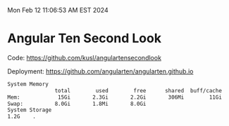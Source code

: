 Mon Feb 12 11:06:53 AM EST 2024

# Angular Ten Second Look

Code: https://github.com/kusl/angulartensecondlook

Deployment: https://github.com/angularten/angularten.github.io

```bash
System Memory
               total        used        free      shared  buff/cache   available
Mem:            15Gi       2.3Gi       2.2Gi       306Mi        11Gi        12Gi
Swap:          8.0Gi       1.8Mi       8.0Gi
System Storage
1.2G	.
```
